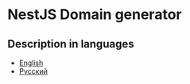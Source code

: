 # NestJS Domain generator

## Description in languages

- [English](./readme_en_md_content.md)
- [Русский](./readme_ru_md_content.md)